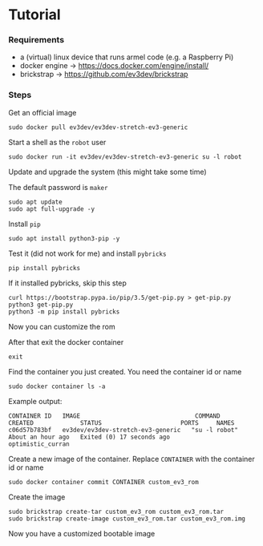 # Tutorial
### Requirements
- a (virtual) linux device that runs armel code (e.g. a Raspberry Pi)
- docker engine -> https://docs.docker.com/engine/install/
- brickstrap -> https://github.com/ev3dev/brickstrap

### Steps
Get an official image

    sudo docker pull ev3dev/ev3dev-stretch-ev3-generic

Start a shell as the `robot` user

    sudo docker run -it ev3dev/ev3dev-stretch-ev3-generic su -l robot

Update and upgrade the system (this might take some time)

The default password is `maker`

    sudo apt update
    sudo apt full-upgrade -y

Install `pip`

    sudo apt install python3-pip -y

Test it (did not work for me) and install `pybricks`

    pip install pybricks

If it installed pybricks, skip this step

    curl https://bootstrap.pypa.io/pip/3.5/get-pip.py > get-pip.py
    python3 get-pip.py
    python3 -m pip install pybricks

Now you can customize the rom  

After that exit the docker container

    exit

Find the container you just created. You need the container id or name

    sudo docker container ls -a

Example output:

    CONTAINER ID   IMAGE                                COMMAND         CREATED             STATUS                      PORTS     NAMES
    c06d57b783bf   ev3dev/ev3dev-stretch-ev3-generic   "su -l robot"   About an hour ago   Exited (0) 17 seconds ago             optimistic_curran

Create a new image of the container. Replace `CONTAINER` with the container id or name

    sudo docker container commit CONTAINER custom_ev3_rom

Create the image

    sudo brickstrap create-tar custom_ev3_rom custom_ev3_rom.tar
    sudo brickstrap create-image custom_ev3_rom.tar custom_ev3_rom.img

Now you have a customized bootable image
